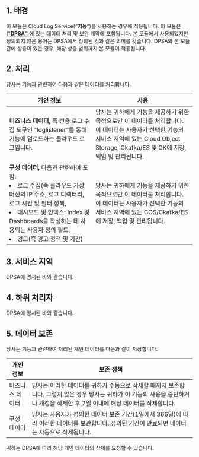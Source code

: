 

## 1\. 배경

이 모듈은 Cloud Log Service(“**기능**”)를 사용하는 경우에 적용됩니다. 이 모듈은 [("**DPSA**")](https://intl.cloud.tencent.com/document/product/301/17347)에 있는 데이터 처리 및 보안 계약에 포함됩니다. 본 모듈에서 사용되었지만 정의되지 않은 용어는 DPSA에서 정의된 것과 같은 의미를 갖습니다. DPSA와 본 모듈 간에 상충이 있는 경우, 해당 상충 범위까지 본 모듈이 적용됩니다.

## 2\. 처리

당사는 기능과 관련하여 다음과 같은 데이터를 처리합니다.

| **개인 정보**                                     | **사용**                                                      |
| ------------------------------------------------------------ | ------------------------------------------------------------ |
| **비즈니스 데이터,** 즉 전용 로그 수집 도구인 "loglistener"를 통해 기능에 업로드하는 클라우드 로그입니다. | 당사는 귀하에게 기능을 제공하기 위한 목적으로만 이 데이터를 처리합니다.<br/>이 데이터는 사용자가 선택한 기능의 서비스 지역에 있는 Cloud Object Storage, Ckafka/ES 및 CK에 저장, 백업 및 관리됩니다. |
| **구성 데이터,** 다음과 관련하여 포함:<li>로그 수집(즉 클라우드 가상 머신의 IP 주소, 로그 디렉터리, 로그 시간 및 필터 정책,</li><li>대시보드 및 인덱스: Index 및 Dashboards를 작성하는 데 사용되는 사용자 정의 필드,</li><li> 경고(즉 경고 정책 및 기간) </li> | 당사는 귀하에게 기능을 제공하기 위한 목적으로만 이 데이터를 처리합니다.<br/>이 데이터는 사용자가 선택한 기능의 서비스 지역에 있는 COS/Ckafka/ES에 저장, 백업 및 관리됩니다. |



## 3\. 서비스 지역

DPSA에 명시된 바와 같습니다.

## 4\. 하위 처리자

DPSA에 명시된 바와 같습니다.

## 5\. 데이터 보존

당사는 기능과 관련하여 처리된 개인 데이터를 다음과 같이 저장합니다.

| **개인 정보** | **보존 정책**                                         |
| ------------------------ | ------------------------------------------------------------ |
| 비즈니스 데이터            | 당사는 이러한 데이터를 귀하가 수동으로 삭제할 때까지 보존합니다. 그렇지 않은 경우 당사는 귀하가 이 기능의 사용을 중단하거나 계정을 삭제한 후 7일 이내에 해당 데이터를 삭제합니다. |
| 구성 데이터       | 당사는 사용자가 정의한 데이터 보존 기간(1일에서 366일)에 따라 이러한 데이터를 보관합니다. 정의된 기간이 만료되면 데이터는 자동으로 삭제됩니다. |

귀하는 DPSA에 따라 해당 개인 데이터의 삭제를 요청할 수 있습니다.